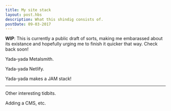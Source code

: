 ```yaml
---
title: My site stack
layout: post.hbs
description: What this shindig consists of.
postDate: 09-03-2017
---
```


**WIP**: This is currently a public draft of sorts, making me embarassed
about its existance and hopefully urging me to finish it quicker that way.
Check back soon!

Yada-yada Metalsmith.

Yada-yada Netlify.

Yada-yada makes a JAM stack!

<hr>

Other interesting tidbits.

Adding a CMS, etc.